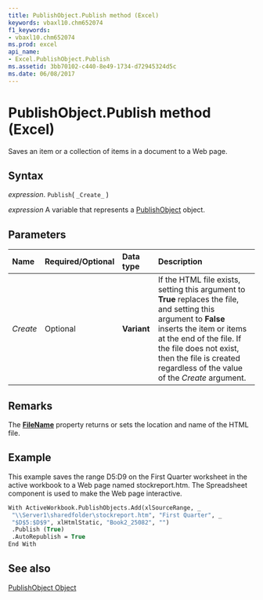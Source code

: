 ```yaml
---
title: PublishObject.Publish method (Excel)
keywords: vbaxl10.chm652074
f1_keywords:
- vbaxl10.chm652074
ms.prod: excel
api_name:
- Excel.PublishObject.Publish
ms.assetid: 3bb70102-c440-8e49-1734-d72945324d5c
ms.date: 06/08/2017
---
```



# PublishObject.Publish method (Excel)

Saves an item or a collection of items in a document to a Web page.


## Syntax

 _expression_. `Publish`( `_Create_` )

 _expression_ A variable that represents a [PublishObject](Excel.PublishObject.md) object.


## Parameters



|Name|Required/Optional|Data type|Description|
|:-----|:-----|:-----|:-----|
| _Create_|Optional| **Variant**|If the HTML file exists, setting this argument to  **True** replaces the file, and setting this argument to **False** inserts the item or items at the end of the file. If the file does not exist, then the file is created regardless of the value of the _Create_ argument.|

## Remarks

The  **[FileName](Excel.PublishObject.Filename.md)** property returns or sets the location and name of the HTML file.


## Example

This example saves the range D5:D9 on the First Quarter worksheet in the active workbook to a Web page named stockreport.htm. The Spreadsheet component is used to make the Web page interactive.


```vb
With ActiveWorkbook.PublishObjects.Add(xlSourceRange, _ 
 "\\Server1\sharedfolder\stockreport.htm", "First Quarter", _ 
 "$D$5:$D$9", xlHtmlStatic, "Book2_25082", "") 
 .Publish (True) 
 .AutoRepublish = True 
End With
```


## See also


[PublishObject Object](Excel.PublishObject.md)

